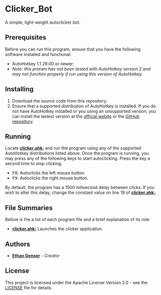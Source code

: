 # Clicker_Bot
A simple, light-weight autoclicker bot.

## Prerequisites

Before you can run this program, ensure that you have the following software installed and functional:
* AutoHotkey 1.1.29.00 or newer:
*  *Note: this proram has not been tested with AutoHotkey version 2 and may not function properly if run using this version of AutoHotkey.*

## Installing

1. Download the source code from this repository.
2. Ensure that a supported distribution of AutoHotkey is installed. If you do not have AutoHotkey installed or you using an unsupported version, you can install the lastest version at the [official webite](https://autohotkey.com/download/) or the [GitHub repository](https://github.com/Lexikos/AutoHotkey_L/).

## Running

Locate [__clicker.ahk:__](clicker.ahk) and run the program using any of the supported AutoHotkey distributions listed above. Once the program is running, you may press any of the following keys to start autoclicking. Press the key a second time to stop clicking.
* <kbd>F8</kbd>: Autoclicks the left mouse button.
* <kbd>F9</kbd>: Autoclicks the right mouse button.

By default, the program has a 1500 milisecond delay between clicks. If you wish to alter this delay, change the constant value on line 19 of [__clicker.ahk:__](clicker.ahk).

## File Summaries

Bellow is the a list of each program file and a brief explanation of its role:

* [__clicker.ahk:__](clicker.ahk) Launches the clicker application.

## Authors

* [**Ethan Genser**](https://github.com/Ethan-Genser) - *Creator*

## License

This project is licensed under the Apache License Version 2.0 - see the [LICENSE](LICENSE) file for details.

